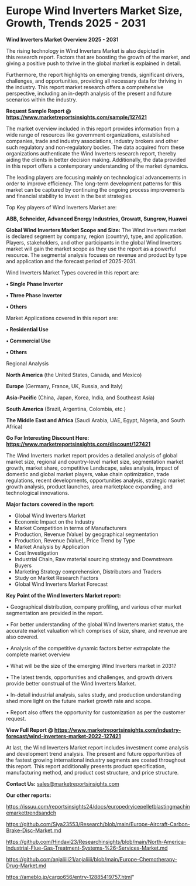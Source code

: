  # Europe Wind Inverters Market Size, Growth, Trends 2025 - 2031

<Strong> Wind Inverters Market Overview 2025 - 2031</strong>

The rising technology in Wind Inverters Market is also depicted in this research report. Factors that are boosting the growth of the market, and giving a positive push to thrive in the global market is explained in detail.

Furthermore, the report highlights on emerging trends, significant drivers, challenges, and opportunities, providing all necessary data for thriving in the industry. This report market research offers a comprehensive perspective, including an in-depth analysis of the present and future scenarios within the industry.

<strong>Request Sample Report @ <a href=https://www.marketreportsinsights.com/sample/127421>https://www.marketreportsinsights.com/sample/127421</a></strong>

The market overview included in this report provides information from a wide range of resources like government organizations, established companies, trade and industry associations, industry brokers and other such regulatory and non-regulatory bodies. The data acquired from these organizations authenticate the Wind Inverters research report, thereby aiding the clients in better decision making. Additionally, the data provided in this report offers a contemporary understanding of the market dynamics.

The leading players are focusing mainly on technological advancements in order to improve efficiency. The long-term development patterns for this market can be captured by continuing the ongoing process improvements and financial stability to invest in the best strategies.

Top Key players of Wind Inverters Market are:

<strong>ABB, Schneider, Advanced Energy Industries, Growatt, Sungrow, Huawei</strong>

<strong><b>Global Wind Inverters Market Scope and Size:</b></strong>
The Wind Inverters market is declared segment by company, region (country), type, and application. Players, stakeholders, and other participants in the global Wind Inverters market will gain the market scope as they use the report as a powerful resource. The segmental analysis focuses on revenue and product by type and application and the forecast period of 2025-2031.

Wind Inverters Market Types covered in this report are:

<strong>• Single Phase Inverter

• Three Phase Inverter

• Others</strong>

Market Applications covered in this report are:

<strong>• Residential Use

• Commercial Use

• Others</strong> 

Regional Analysis

<strong>North America</strong> (the United States, Canada, and Mexico)

<strong>Europe</strong> (Germany, France, UK, Russia, and Italy)

<strong>Asia-Pacific</strong> (China, Japan, Korea, India, and Southeast Asia)

<strong>South America</strong> (Brazil, Argentina, Colombia, etc.)

<strong>The Middle East and Africa</strong> (Saudi Arabia, UAE, Egypt, Nigeria, and South Africa)

<strong>Go For Interesting Discount Here: <a href=https://www.marketreportsinsights.com/discount/127421>https://www.marketreportsinsights.com/discount/127421</a></strong>

The Wind Inverters market report provides a detailed analysis of global market size, regional and country-level market size, segmentation market growth, market share, competitive Landscape, sales analysis, impact of domestic and global market players, value chain optimization, trade regulations, recent developments, opportunities analysis, strategic market growth analysis, product launches, area marketplace expanding, and technological innovations.

<strong><b>Major factors covered in the report:</b></strong>
<ul>
  <li>Global Wind Inverters Market </li>
  <li>Economic Impact on the Industry</li>
  <li>Market Competition in terms of Manufacturers</li>
  <li>Production, Revenue (Value) by geographical segmentation</li>
  <li>Production, Revenue (Value), Price Trend by Type</li>
  <li>Market Analysis by Application</li>
  <li>Cost Investigation</li>
  <li>Industrial Chain, Raw material sourcing strategy and Downstream Buyers</li>
  <li>Marketing Strategy comprehension, Distributors and Traders</li>
  <li>Study on Market Research Factors</li>
  <li>Global Wind Inverters Market Forecast</li>
</ul>

<strong><b>Key Point of the Wind Inverters Market report:</b></strong>

• Geographical distribution, company profiling, and various other market segmentation are provided in the report.

• For better understanding of the global Wind Inverters market status, the accurate market valuation which comprises of size, share, and revenue are also covered.

• Analysis of the competitive dynamic factors better extrapolate the complete market overview

• What will be the size of the emerging Wind Inverters market in 2031?

• The latest trends, opportunities and challenges, and growth drivers provide better construal of the Wind Inverters Market.

• In-detail industrial analysis, sales study, and production understanding shed more light on the future market growth rate and scope.

• Report also offers the opportunity for customization as per the customer request.

<strong><b>View Full Report @ <a href=https://www.marketreportsinsights.com/industry-forecast/wind-inverters-market-2022-127421>https://www.marketreportsinsights.com/industry-forecast/wind-inverters-market-2022-127421</a></b></strong>


At last, the Wind Inverters Market report includes investment come analysis and development trend analysis. The present and future opportunities of the fastest growing international industry segments are coated throughout this report. This report additionally presents product specification, manufacturing method, and product cost structure, and price structure.

<strong>Contact Us:</strong>
sales@marketreportsinsights.com

<strong>Our other reports:</strong>

<a href=https://issuu.com/reportsinsights24/docs/europedryicepelletblastingmachinemarkettrendsandch>https://issuu.com/reportsinsights24/docs/europedryicepelletblastingmachinemarkettrendsandch</a>

<a href=https://github.com/Siya23553/Research/blob/main/Europe-Aircraft-Carbon-Brake-Disc-Market.md>https://github.com/Siya23553/Research/blob/main/Europe-Aircraft-Carbon-Brake-Disc-Market.md</a>

<a href=https://github.com/Hindavi23/Researchinsights/blob/main/North-America-Industrial-Flue-Gas-Treatment-Systems-%26-Services-Market.md>https://github.com/Hindavi23/Researchinsights/blob/main/North-America-Industrial-Flue-Gas-Treatment-Systems-%26-Services-Market.md</a>

<a href=https://github.com/anjaliiii21/anjaliiii/blob/main/Europe-Chemotherapy-Drug-Market.md>https://github.com/anjaliiii21/anjaliiii/blob/main/Europe-Chemotherapy-Drug-Market.md</a>

<a href=https://ameblo.jp/cargo656/entry-12885419757.html>https://ameblo.jp/cargo656/entry-12885419757.html</a>"
